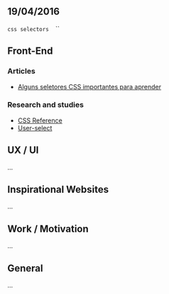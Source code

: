19/04/2016
----------

`css selectors` `` `` ``

## Front-End

### Articles

- [Alguns seletores CSS importantes para aprender](http://willianjusten.com.br/alguns-seletores-css-importantes-para-aprender/)

### Research and studies

- [CSS Reference](http://tympanus.net/codrops/css_reference)
- [User-select](https://davidwalsh.name/demo/user-select.php)

## UX / UI

...

## Inspirational Websites

...

## Work / Motivation

...

## General

...
